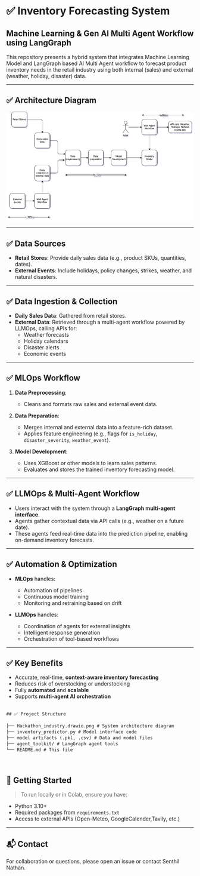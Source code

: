 

# ✅ Inventory Forecasting System 
##  Machine Learning & Gen AI Multi Agent Workflow using LangGraph

This repository presents a hybrid system that integrates Machine Learning Model and LangGraph based AI Multi Agent workflow to forecast product inventory needs in the retail industry using both internal (sales) and external (weather, holiday, disaster) data.

---

## ✅ Architecture Diagram

![Inventory Prediction System](./Hackathon_industry.drawio.png)

---

## ✅ Data Sources

- **Retail Stores**: Provide daily sales data (e.g., product SKUs, quantities, dates).
- **External Events**: Include holidays, policy changes, strikes, weather, and natural disasters.

---

## ✅ Data Ingestion & Collection

- **Daily Sales Data**: Gathered from retail stores.
- **External Data**: Retrieved through a multi-agent workflow powered by LLMOps, calling APIs for:
  - Weather forecasts
  - Holiday calendars
  - Disaster alerts
  - Economic events

---

## ✅ MLOps Workflow

1. **Data Preprocessing**:
   - Cleans and formats raw sales and external event data.

2. **Data Preparation**:
   - Merges internal and external data into a feature-rich dataset.
   - Applies feature engineering (e.g., flags for `is_holiday`, `disaster_severity`, `weather_event`).

3. **Model Development**:
   - Uses XGBoost or other models to learn sales patterns.
   - Evaluates and stores the trained inventory forecasting model.

---

## ✅ LLMOps & Multi-Agent Workflow

- Users interact with the system through a **LangGraph multi-agent interface**.
- Agents gather contextual data via API calls (e.g., weather on a future date).
- These agents feed real-time data into the prediction pipeline, enabling on-demand inventory forecasts.

---

## ✅ Automation & Optimization

- **MLOps** handles:
  - Automation of pipelines
  - Continuous model training
  - Monitoring and retraining based on drift

- **LLMOps** handles:
  - Coordination of agents for external insights
  - Intelligent response generation
  - Orchestration of tool-based workflows

---

## ✅ Key Benefits

- Accurate, real-time, **context-aware inventory forecasting**
- Reduces risk of overstocking or understocking
- Fully **automated** and **scalable**
- Supports **multi-agent AI orchestration**

```

## ✅ Project Structure

├── Hackathon_industry.drawio.png # System architecture diagram
├── inventory_predictor.py # Model interface code
├── model artifacts (.pkl, .csv) # Data and model files
├── agent_toolkit/ # LangGraph agent tools
└── README.md # This file



```

## 🚀 Getting Started

> To run locally or in Colab, ensure you have:
- Python 3.10+
- Required packages from `requirements.txt`
- Access to external APIs (Open-Meteo, GoogleCalender,Tavily, etc.)

---

## 📬 Contact

For collaboration or questions, please open an issue or contact Senthil Nathan.



